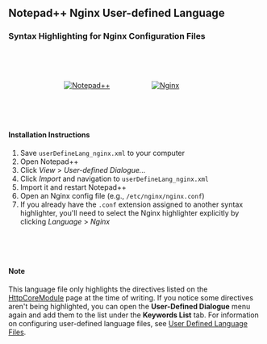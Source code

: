 <h2>Notepad++ Nginx User-defined Language</h2>

<h3>Syntax Highlighting for Nginx Configuration Files</h3>

<p>&nbsp;</p>
<p>&nbsp;</p>

<p>
	&nbsp; &nbsp; &nbsp; &nbsp; &nbsp; &nbsp; &nbsp; &nbsp; &nbsp; &nbsp; &nbsp; &nbsp; &nbsp; &nbsp;
	<a href="http://notepad-plus-plus.org"><img src="http://img651.imageshack.us/img651/3922/notepadg.png" alt="Notepad++"></a>
	&nbsp; &nbsp; &nbsp; &nbsp; &nbsp; &nbsp; &nbsp; &nbsp; &nbsp; &nbsp;
	<a href="http://nginx.org/"><img src="http://wiki.nginx.org/local/nginx-logo.png" alt="Nginx"></a>
</p>

<p>&nbsp;</p>
<p>&nbsp;</p>

<h4>Installation Instructions</h4>

1. Save `userDefineLang_nginx.xml` to your computer
2. Open Notepad++
3. Click _View_ > _User-defined Dialogue..._
4. Click _Import_ and navigation to `userDefineLang_nginx.xml`
5. Import it and restart Notepad++
6. Open an Nginx config file (e.g., `/etc/nginx/nginx.conf`)
7. If you already have the `.conf` extension assigned to another syntax highlighter, you'll need to select the Nginx highlighter explicitly by clicking _Language_ > _Nginx_ 

<p>&nbsp;</p>
<p>&nbsp;</p>


<h4>Note</h4>

<p>This language file only highlights the directives listed on the <a href="http://wiki.nginx.org/HttpCoreModule#Directives">HttpCoreModule</a> page at the time of writing. If you notice some directives aren't being highlighted, you can open the <b>User-Defined Dialogue</b> menu again and add them to the list under the <b>Keywords List</b> tab. For information on configuring user-defined language files, see <a href="http://sourceforge.net/apps/mediawiki/notepad-plus/index.php?title=User_Defined_Languages">User Defined Language Files</a>.</p>

